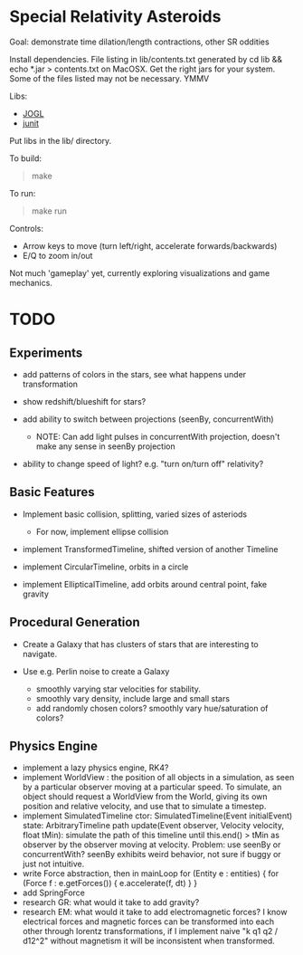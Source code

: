 Special Relativity Asteroids
============================

Goal: demonstrate time dilation/length contractions, other SR oddities

Install dependencies. File listing in lib/contents.txt generated by
    cd lib && echo *.jar > contents.txt
  on MacOSX. Get the right jars for your system.
  Some of the files listed may not be necessary. YMMV

Libs:
- [JOGL](http://jogamp.org/)
- [junit](https://github.com/junit-team/junit/wiki/Download-and-Install)

Put libs in the lib/ directory.

To build:
> make

To run:
> make run

Controls:
- Arrow keys to move (turn left/right, accelerate forwards/backwards)
- E/Q to zoom in/out

Not much 'gameplay' yet, currently exploring visualizations and game mechanics.

TODO
====

Experiments
-----------

- add patterns of colors in the stars, see what happens under transformation
- show redshift/blueshift for stars?

- add ability to switch between projections (seenBy, concurrentWith)
  - NOTE: Can add light pulses in concurrentWith projection, doesn't make any sense in seenBy
  projection

- ability to change speed of light? e.g. "turn on/turn off" relativity?

Basic Features
--------------

- Implement basic collision, splitting, varied sizes of asteriods
  - For now, implement ellipse collision

- implement TransformedTimeline, shifted version of another Timeline

- implement CircularTimeline, orbits in a circle
- implement EllipticalTimeline, add orbits around central point, fake gravity

Procedural Generation
---------------------

- Create a Galaxy that has clusters of stars that are interesting to navigate.

- Use e.g. Perlin noise to create a Galaxy
  - smoothly varying star velocities for stability.
  - smoothly vary density, include large and small stars
  - add randomly chosen colors? smoothly vary hue/saturation of colors?

Physics Engine
--------------

- implement a lazy physics engine, RK4?
- implement WorldView : the position of all objects in a simulation, as seen by a particular
  observer moving at a particular speed. To simulate, an object should request a WorldView from
  the World, giving its own position and relative velocity, and use that to simulate a timestep.
- implement SimulatedTimeline
    ctor: SimulatedTimeline(Event initialEvent)
    state: ArbitraryTimeline path
    update(Event observer, Velocity velocity, float tMin):
      simulate the path of this timeline until this.end() > tMin as observer by the observer
      moving at velocity. Problem: use seenBy or concurrentWith? seenBy exhibits weird behavior,
      not sure if buggy or just not intuitive.
- write Force abstraction, then in mainLoop
    for (Entity e : entities) {
      for (Force f : e.getForces()) {
        e.accelerate(f, dt)
      }
    }
- add SpringForce
- research GR: what would it take to add gravity?
- research EM: what would it take to add electromagnetic forces? I know electrical forces and
  magnetic forces can be transformed into each other through lorentz transformations, if I
  implement naive "k q1 q2 / d12^2" without magnetism it will be inconsistent when transformed.

